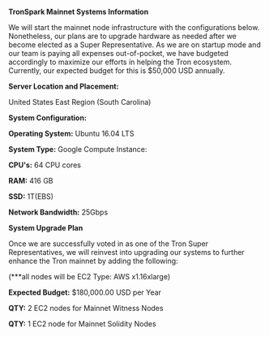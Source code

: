 **TronSpark Mainnet Systems Information**

We will start the mainnet node infrastructure with the configurations below. Nonetheless, our plans are to upgrade hardware as needed after we become elected as a Super Representative. As we are on startup mode and our team is paying all expenses out-of-pocket, we have budgeted accordingly to maximize our efforts in helping the Tron ecosystem. Currently, our expected budget for this is $50,000 USD annually.

 **Server Location and Placement:** 

United States East Region (South Carolina)



 **System Configuration:** 

**Operating System:** Ubuntu 16.04 LTS

**System Type:** Google Compute Instance: 

**CPU's:** 64 CPU cores

**RAM:** 416 GB

**SSD:** 1T(EBS)

**Network Bandwidth:** 25Gbps

 

**System Upgrade Plan**

 Once we are successfully voted in as one of the Tron Super Representatives, we will reinvest into upgrading our systems to further enhance the Tron mainnet by adding the following: 

(***all nodes will be EC2 Type: AWS x1.16xlarge)

 

**Expected Budget:** $180,000.00 USD per Year

**QTY:** 2 EC2 nodes for Mainnet Witness Nodes

**QTY:** 1 EC2 node for Mainnet Solidity Nodes